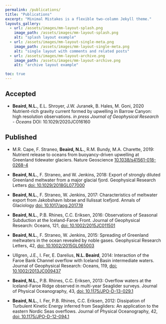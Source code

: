 ```yaml
---
permalink: /publications/
title: "Publications"
excerpt: "Minimal Mistakes is a flexible two-column Jekyll theme."
layouts_gallery:
  - url: /assets/images/mm-layout-splash.png
    image_path: /assets/images/mm-layout-splash.png
    alt: "splash layout example"
  - url: /assets/images/mm-layout-single-meta.png
    image_path: /assets/images/mm-layout-single-meta.png
    alt: "single layout with comments and related posts"
  - url: /assets/images/mm-layout-archive.png
    image_path: /assets/images/mm-layout-archive.png
    alt: "archive layout example"

toc: true
---
```


<!-- ## Submitted

* M. Lindeman, F. Straneo, N. Wilson, J. Toole, R. Krishfeld,  **Beaird, N.L.**, T. Kanzow, J. Schaffer, *2020*: Ocean circulation and variability beneath Nioghalvfjerdsbrae (79 North Glacier) ice tongue. *submitted to Journal of Geophysical Research - Oceans* -->

## Accepted

* **Beaird, N.L.**, E.L. Shroyer, J.W. Juranek, B. Hales, M. Goni, 2020 Nutrient-rich gravity current formed by upwelling in Barrow Canyon: high resolution observations. *in press Journal of Geophysical Research - Oceans* DOI: 10.1029/2020JC016160



## Published

* M.R. Cape, F. Straneo,  **Beaird, N.L.**, R.M. Bundy, M.A. Charette, 2019:  Nutrient release to oceans from buoyancy-driven upwelling at Greenland tidewater glaciers. Nature Geoscience [10.1038/s41561-018-0268-4](http://dx.doi.org/10.1038/s41561-018-0268-4)


* **Beaird, N.L.**, F. Straneo, and W. Jenkins, 2018: Export of strongly diluted Greenland meltwater from a major glacial fjord. Geophysical Research Letters [doi: 10.1029/2018GL077000](https://doi.org/10.1029/2018GL077000)

* **Beaird, N.L.**, F. Straneo, W. Jenkins,  2017:  Characteristics of meltwater export from Jakobshavn Isbrae and Ilulissat Icefjord. Annals of Glaciology [doi: 10.1017/aog.2017.19](https://doi.org/10.1017/aog.2017.19)

* **Beaird, N.L.**, P.B. Rhines, C.C. Eriksen, 2016:  Observations of Seasonal Subduction at the Iceland-Faroe Front. Journal of Geophysical Research: Oceans, 121, [doi: 10.1002/2015JC011501](https://doi.org/10.1002/2015JC011501)

* **Beaird, N.L.**, F. Straneo, W. Jenkins,  2015:  Spreading of Greenland meltwaters in the ocean revealed by noble gases. Geophysical Research Letters, 42, [doi: 10.1002/2015GL065003](https://doi.org/10.1002/2015GL065003)

* Ullgren, J.E., I. Fer, E. Darelius, **N.L. Beaird**, 2014: Interaction of the Faroe Bank Channel overflow with Iceland Basin intermediate waters. Journal of Geophysical Research: Oceans, 119, [doi: 10.1002/2013JC009437](https://doi.org/10.1002/2013JC009437)

* **Beaird, N.L.**, P.B. Rhines, C.C. Eriksen, 2013:  Overflow waters at the Iceland-Faroe Ridge observed in multi-year Seaglider surveys.  Journal of Physical Oceanography, 43, [doi: 10.1175/JPO-D-13-029.1](https://doi.org/10.1175/JPO-D-13-029.1)

* **Beaird, N.L.**, I. Fer, P.B. Rhines, C.C. Eriksen, 2012: Dissipation of Turbulent Kinetic Energy inferred from Seagliders: An application to the eastern Nordic Seas overflows. Journal of Physical Oceanography, 42, [doi: 10.1175/JPO-D-12-094.1]( https://doi.org/10.1175/JPO-D-12-094.1)
